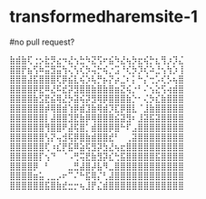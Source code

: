 # transformedharemsite-1

#no pull request?

⣷⣾⣷⢏⢐⡢⣗⡻⣔⠲⣜⢢⣓⠳⣝⢫⠖⣮⠳⣜⢦⡳⣖⢮⡓⣆⢻⡰⡹⣌
⣿⣿⡟⣦⢫⠷⣭⣻⣭⢳⢌⢣⢎⡳⢬⡓⢮⡐⣩⠘⢎⡳⡹⢎⠵⣘⢢⢳⡱⢸
⣿⣿⣿⣼⣯⣿⣿⣿⢏⡿⣮⣇⢮⡱⢧⡛⡦⡝⡴⣈⠆⡅⠓⡌⢒⡡⢎⡣⢦⣿
⣿⣿⣿⣿⡿⣟⠿⣜⠯⣞⡽⣻⣿⣿⣷⣿⣷⣿⣶⣝⢮⡐⠃⠌⢢⣕⢫⢴⣾⣿
⣿⣿⣿⣿⣷⣫⣟⣮⢿⣜⡳⣽⢮⡽⣻⢿⡿⣿⣿⣿⣷⡑⠂⢌⡳⣎⣷⣿⣿⣿
⣿⣿⣿⣿⣿⣿⡾⢿⣿⣾⢱⡿⣾⣹⣷⢿⣾⡹⣏⡿⣿⣇⠈⣸⣷⣿⣿⣿⣿⣿
⣿⣿⣿⣿⣿⣿⡇⣼⣿⣿⣹⣟⣷⡿⢿⣿⣿⣿⣮⣽⣻⠆⣸⣽⣯⣽⣿⣿⣿⣿
⣿⣿⣿⣿⣿⣿⢻⣿⣿⠟⣼⢯⣿⡁⣾⣿⣿⡿⣿⠓⠏⣠⣿⣿⣿⣿⣿⣿⣿⣿
⣿⣿⣿⣿⣿⣿⢣⡝⢤⣺⢯⡿⣿⣷⣾⣿⣿⣞⠃⠀⢀⣽⣿⣿⣿⣿⣿⣿⣿⣿
⣿⣿⣿⣿⣿⣿⢏⠰⣎⡟⣯⠿⣵⢯⣻⡽⣳⣜⢦⣖⣿⣿⣿⣿⣿⣿⣿⣿⣿⣿
⣿⣿⣿⣿⣿⡏⢢⠙⠀⠈⠠⢛⢭⣟⣷⣻⡽⣎⢓⣯⣿⣿⣿⣿⣿⣯⣿⣿⣿⣿
⣿⣿⣿⣿⡿⠀⠃⠀⠀⠀⣀⣛⣼⣿⡼⣧⠻⣀⣿⣿⣿⣿⣿⣿⣿⣿⣿⣿⣿⣿
⣿⣿⣿⣿⣶⣥⢀⣀⡠⠖⠉⠌⠓⣯⢿⡌⢃⣼⣿⣿⣿⣿⣿⣿⣿⣿⣿⣿⣿⣿
⣿⣿⣿⣿⣿⣿⣯⣿⣷⣞⣒⡒⢦⣸⡟⣌⣾⣿⣿⣿⣿⣿⣿⣿⣿⣿⣿⣿⣿⣿

